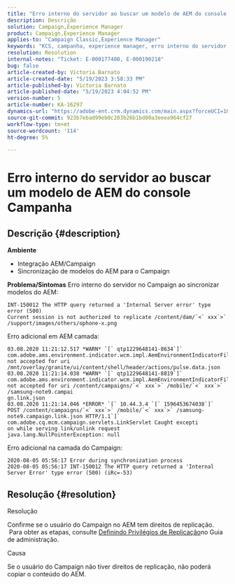 ```yaml
---
title: "Erro interno do servidor ao buscar um modelo de AEM do console do Campaign"
description: Descrição
solution: Campaign,Experience Manager
product: Campaign,Experience Manager
applies-to: "Campaign Classic,Experience Manager"
keywords: "KCS, campanha, experience manager, erro interno do servidor, 500"
resolution: Resolution
internal-notes: "Ticket: E-000177400, E-000190218"
bug: false
article-created-by: Victoria Barnato
article-created-date: "5/19/2023 3:58:33 PM"
article-published-by: Victoria Barnato
article-published-date: "5/19/2023 4:04:52 PM"
version-number: 5
article-number: KA-16297
dynamics-url: "https://adobe-ent.crm.dynamics.com/main.aspx?forceUCI=1&pagetype=entityrecord&etn=knowledgearticle&id=a4afe8fb-5df6-ed11-8848-6045bd0065b6"
source-git-commit: 923b7ebad99eb0c203b26b1bd00a3eeea964cf27
workflow-type: tm+mt
source-wordcount: '114'
ht-degree: 5%

---
```


# Erro interno do servidor ao buscar um modelo de AEM do console Campanha

## Descrição {#description}

<b>Ambiente</b>
- Integração AEM/Campaign
- Sincronização de modelos do AEM para o Campaign

<b>Problema/Sintomas</b>
Erro interno do servidor no Campaign ao sincronizar modelos do AEM:


```
INT-150012 The HTTP query returned a 'Internal Server error' type error (500)
Current session is not authorized to replicate /content/dam/`<` xxx`>` /support/images/others/ophone-x.png
```


Erro adicional em AEM camada:


```
03.08.2020 11:21:12.517 *WARN* `[` qtp1229648141-8634`]`  com.adobe.ams.environment.indicator.wcm.impl.AemEnvironmentIndicatorFilter not accepted for uri /mnt/overlay/granite/ui/content/shell/header/actions/pulse.data.json
03.08.2020 11:21:14.038 *WARN* `[` qtp1229648141-8819`]`  com.adobe.ams.environment.indicator.wcm.impl.AemEnvironmentIndicatorFilter not accepted for uri /content/campaigns/`<` xxx`>` /mobile/`<` xxx`>` /samsung-note9.campai
gn.link.json
03.08.2020 11:21:14.046 *ERROR* `[` 10.44.3.4 `[` 1596453674038`]`  POST /content/campaigns/`<` xxx`>` /mobile/`<` xxx`>` /samsung-note9.campaign.link.json HTTP/1.1`]`  com.adobe.cq.mcm.campaign.servlets.LinkServlet Caught excepti
on while serving link/unlink request
java.lang.NullPointerException: null
```


Erro adicional na camada do Campaign:


```
2020-08-05 05:56:17 Error during synchronization process
2020-08-05 05:56:17 INT-150012 The HTTP query returned a 'Internal Server Error' type error (500) (iRc=-53)
```





## Resolução {#resolution}


Resolução

Confirme se o usuário do Campaign no AEM tem direitos de replicação.  Para obter as etapas, consulte [Definindo Privilégios de Replicação](https://experienceleague.adobe.com/docs/experience-manager-65/administering/security/security.html?lang=en#setting-replication-privileges)no Guia de administração.

Causa

Se o usuário do Campaign não tiver direitos de replicação, não poderá copiar o conteúdo do AEM.


